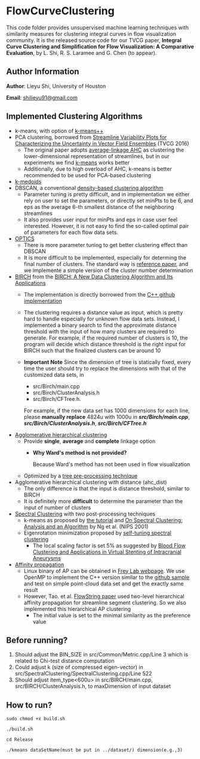 # FlowCurveClustering

This code folder provides unsupervised machine learning techniques with similarity measures for clustering integral curves in flow visualization community. It is the released source code for our TVCG paper, **Integral Curve Clustering and Simplification for Flow Visualization: A Comparative Evaluation**, by L. Shi, R. S. Laramee and G. Chen (to appear).

## Author Information

**Author**: Lieyu Shi, University of Houston

**Email**: shilieyu91@gmail.com


## Implemented Clustering Algorithms
- k-means, with option of [k-means++](https://en.wikipedia.org/wiki/K-means%2B%2B)
- PCA clustering, borrowed from [Streamline Variability Plots for Characterizing the Uncertainty in Vector Field Ensembles](https://ieeexplore.ieee.org/abstract/document/7192675) (TVCG 2016)
	- The original paper adopts [average-linkage AHC](https://en.wikipedia.org/wiki/Hierarchical_clustering) as clustering the lower-dimensional representation of streamlines, but in our experiments we find [k-means](https://en.wikipedia.org/wiki/K-means_clustering) works better
	- Additionally, due to high overload of AHC, k-means is better recommended to be used for PCA-based clustering
- [k-medoids](https://en.wikipedia.org/wiki/K-medoids)
- DBSCAN, a conventional [density-based clustering algorithm](https://en.wikipedia.org/wiki/DBSCAN)
	- Parameter tuning is pretty difficult, and in implementation we either rely on user to set the parameters, or directly set minPts to be 6, and eps as the average 6-th smallest distance of the neighboring streamlines
	- It also provides user input for minPts and eps in case user feel interested. However, it is not easy to find the so-called optimal pair of parameters for each flow data sets. 
- [OPTICS](https://en.wikipedia.org/wiki/OPTICS_algorithm)
	- There is more parameter tuning to get better clustering effect than DBSCAN
	- It is more difficult to be implemented, especially for determing the final number of clusters. The standard way is [reference paper](http://www.dbs.ifi.lmu.de/Publikationen/Papers/OPTICS.pdf), and we implemente a simple version of the cluster number determination
- [BIRCH](https://en.wikipedia.org/wiki/BIRCH) from the [BIRCH: A New Data Clustering Algorithm and Its Applications](https://link.springer.com/content/pdf/10.1023/A:1009783824328.pdf)
	- The implementation is directly borrowed from the [C++ github implementation](https://github.com/fedyura/birch-clustering-algorithm)
	- The clustering requires a distance value as input, which is pretty hard to handle especially for unknown flow data sets. Instead, I implemented a binary search to find the approximate distance threshold with the input of how many clusters are required to generate. For example, if the required number of clusters is 10, the program will decide which distance threshold is the right input for BIRCH such that the finalized clusters can be around 10
	- **Important Note** Since the dimension of tree is statically fixed, every time the user should try to replace the dimensions with that of the customized data sets, in 
		- src/Birch/main.cpp
		- src/Birch/ClusterAnalysis.h
		- src/Birch/CFTree.h. 
		
		For example, if the new data set has 1000 dimensions for each line, please **manually replace** 4824u with 1000u in ___src/Birch/main.cpp___, ___src/Birch/ClusterAnalysis.h___, ___src/Birch/CFTree.h___
- [Agglomerative hierarchical clustering](https://en.wikipedia.org/wiki/Hierarchical_clustering)
	- Provide **single**, **average** and **complete** linkage option
		- **Why Ward's method is not provided?**

			Because Ward's method has not been used in flow visualization
	- Optimized by a [tree pre-processing technique](https://www.cs.cornell.edu/~kb/publications/IRT08.pdf)
- Agglomerative hierarchical clustering with distance (ahc_dist)
	- The only difference is that the input is distance threshold, similar to BIRCH
	- It is definitely more **difficult** to determine the parameter than the input of number of clusters
- [Spectral Clustering](https://en.wikipedia.org/wiki/Spectral_clustering) with two post-processing techniques
	- k-means as proposed by [the tutorial](https://www.cs.cmu.edu/~aarti/Class/10701/readings/Luxburg06_TR.pdf) and [On Spectral Clustering: Analysis and an Algorithm](https://ai.stanford.edu/~ang/papers/nips01-spectral.pdf) by Ng et al. (NIPS 2001)
	- Eigenrotation minimization proposed by [self-tuning spectral clustering](https://papers.nips.cc/paper/2619-self-tuning-spectral-clustering.pdf)
		- The local scaling factor is set 5% as suggested by [Blood Flow Clustering and Applications in Virtual Stenting of Intracranial Aneurysms](https://ieeexplore.ieee.org/stamp/stamp.jsp?arnumber=6702500)
- [Affinity propagation](https://en.wikipedia.org/wiki/Affinity_propagation)
	- Linux binary of AP can be obtained in [Frey Lab webpage](http://genes.toronto.edu/index.php?q=affinity%20propagation). We use OpenMP to implement the C++ version similar to the [github sample](https://github.com/nojima/affinity-propagation-sparse) and test on simple point-cloud data set and get the exactly same result
	- However, Tao. et al. [FlowString paper](https://ieeexplore.ieee.org/document/6787131) used two-level hierarchical affinity propagation for streamline segment clustering. So we also implemented this hierarchical AP clustering
		- The initial value is set to the minimal similarity as the preference value


## Before running?

1. Should adjust the BIN_SIZE in src/Common/Metric.cpp/Line 3 which is related to Chi-test distance computation
2. Could adjust k (size of compressed eigen-vector) in src/SpectralClustering/SpectralClustering.cpp/Line 522
3. Should adjust item_type<600u> in src/BIRCH/main.cpp, src/BIRCH/ClusterAnalysis.h, to maxDimension of input dataset

## How to run?

```
sudo chmod +x build.sh

./build.sh

cd Release

./kmeans dataSetName(must be put in ../dataset/) dimension(e.g.,3)
```